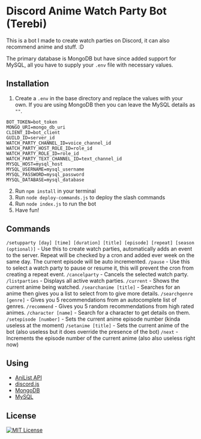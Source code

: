 # Discord Anime Watch Party Bot (Terebi)

This is a bot I made to create watch parties on Discord, it can also recommend anime and stuff. :D

The primary database is MongoDB but have since added support for MySQL, all you have to supply your `.env` file with necessary values.

## Installation

1. Create a `.env` in the base directory and replace the values with your own. If you are using MongoDB then you can leave the MySQL details as `""`.

```
BOT_TOKEN=bot_token
MONGO_URI=mongo_db_uri
CLIENT_ID=bot_client
GUILD_ID=server_id
WATCH_PARTY_CHANNEL_ID=voice_channel_id
WATCH_PARTY_HOST_ROLE_ID=role_id
WATCH_PARTY_ROLE_ID=role_id
WATCH_PARTY_TEXT_CHANNEL_ID=text_channel_id
MYSQL_HOST=mysql_host
MYSQL_USERNAME=mysql_username
MYSQL_PASSWORD=mysql_password
MYSQL_DATABASE=mysql_database
```

2. Run `npm install` in your terminal
3. Run `node deploy-commands.js` to deploy the slash commands
4. Run `node index.js` to run the bot
5. Have fun!

## Commands

`/setupparty [day] [time] [duration] [title] [episode] [repeat] [season (optional)]` - Use this to create watch parties, automatically adds an event to the server. Repeat will be checked by a cron and added ever week on the same day. The current episode will be auto incremented.
`/pause` - Use this to select a watch party to pause or resume it, this will prevent the cron from creating a repeat event.
`/cancelparty` - Cancels the selected watch party.
`/listparties` - Displays all active watch parties.
`/current` - Shows the current anime being watched.
`/searchanime [title]` - Searches for an anime then gives you a list to select from to give more details.
`/searchgenre [genre]` - Gives you 5 recommendations from an autocomplete list of genres.
`/recommend` - Gives you 5 random recommendations from high rated animes.
`/character [name]` - Search for a character to get details on them.
`/setepisode [number]` - Sets the current anime episode number (kinda useless at the moment)
`/setanime [title]` - Sets the current anime of the bot (also useless but it does override the presence of the bot)
`/next` - Increments the episode number of the current anime (also also useless right now)

## Using

- [AniList API](https://docs.anilist.co/)
- [discord.js](https://discord.js.org/)
- [MongoDB](https://www.mongodb.com/)
- [MySQL](https://www.mysql.com/)

## License

[![MIT License](https://img.shields.io/badge/License-MIT-green.svg)](https://choosealicense.com/licenses/mit/)
